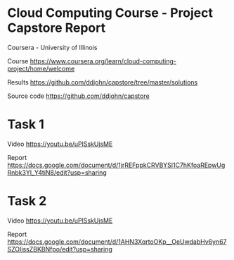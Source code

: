 # Cloud Computing Course - Project Capstore Report
Coursera - University of Illinois

Course 
https://www.coursera.org/learn/cloud-computing-project/home/welcome

Results
https://github.com/ddjohn/capstore/tree/master/solutions

Source code
https://github.com/ddjohn/capstore

# Task 1

Video
https://youtu.be/uPlSskUjsME

Report
https://docs.google.com/document/d/1jrREFppkCRVBYSl1C7hKfoaREpwUgRnbk3Yl_Y4tiN8/edit?usp=sharing

# Task 2

Video
https://youtu.be/uPlSskUjsME

Report
https://docs.google.com/document/d/1AHN3XqrtoOKp__OeUwdabHv6yn67SZOIjssZBKBNfpo/edit?usp=sharing
